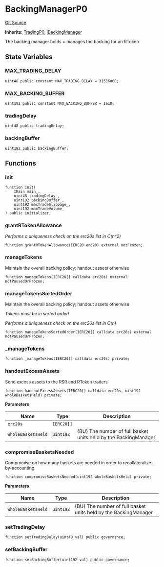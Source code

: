 # BackingManagerP0
[Git Source](https://github.com/larrythecucumber321/protocol/blob/aabf2c9d4120808940fb3be9193cb66ea71ac351/contracts/p0/BackingManager.sol)

**Inherits:**
[TradingP0](/tools/docgen/src/contracts/p0/mixins/Trading.sol/abstract.TradingP0.md), [IBackingManager](/tools/docgen/src/contracts/interfaces/IBackingManager.sol/interface.IBackingManager.md)

The backing manager holds + manages the backing for an RToken


## State Variables
### MAX_TRADING_DELAY

```solidity
uint48 public constant MAX_TRADING_DELAY = 31536000;
```


### MAX_BACKING_BUFFER

```solidity
uint192 public constant MAX_BACKING_BUFFER = 1e18;
```


### tradingDelay

```solidity
uint48 public tradingDelay;
```


### backingBuffer

```solidity
uint192 public backingBuffer;
```


## Functions
### init


```solidity
function init(
    IMain main_,
    uint48 tradingDelay_,
    uint192 backingBuffer_,
    uint192 maxTradeSlippage_,
    uint192 maxTradeVolume_
) public initializer;
```

### grantRTokenAllowance

*Performs a uniqueness check on the erc20s list in O(n^2)*


```solidity
function grantRTokenAllowance(IERC20 erc20) external notFrozen;
```

### manageTokens

Maintain the overall backing policy; handout assets otherwise


```solidity
function manageTokens(IERC20[] calldata erc20s) external notPausedOrFrozen;
```

### manageTokensSortedOrder

Maintain the overall backing policy; handout assets otherwise

*Tokens must be in sorted order!*

*Performs a uniqueness check on the erc20s list in O(n)*


```solidity
function manageTokensSortedOrder(IERC20[] calldata erc20s) external notPausedOrFrozen;
```

### _manageTokens


```solidity
function _manageTokens(IERC20[] calldata erc20s) private;
```

### handoutExcessAssets

Send excess assets to the RSR and RToken traders


```solidity
function handoutExcessAssets(IERC20[] calldata erc20s, uint192 wholeBasketsHeld) private;
```
**Parameters**

|Name|Type|Description|
|----|----|-----------|
|`erc20s`|`IERC20[]`||
|`wholeBasketsHeld`|`uint192`|{BU} The number of full basket units held by the BackingManager|


### compromiseBasketsNeeded

Compromise on how many baskets are needed in order to recollateralize-by-accounting


```solidity
function compromiseBasketsNeeded(uint192 wholeBasketsHeld) private;
```
**Parameters**

|Name|Type|Description|
|----|----|-----------|
|`wholeBasketsHeld`|`uint192`|{BU} The number of full basket units held by the BackingManager|


### setTradingDelay


```solidity
function setTradingDelay(uint48 val) public governance;
```

### setBackingBuffer


```solidity
function setBackingBuffer(uint192 val) public governance;
```

